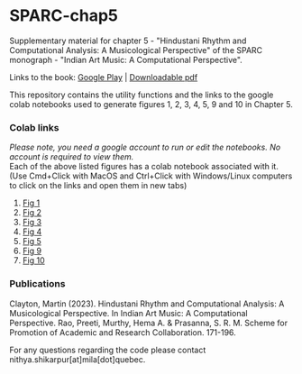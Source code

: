 # SPARC-chap5
Supplementary material for chapter 5 - "Hindustani Rhythm and Computational Analysis: A Musicological Perspective" of the SPARC monograph - "Indian Art Music: A Computational Perspective". <br>

Links to the book: [Google Play](https://play.google.com/store/books/details?id=g-2rEAAAQBAJ&pli=1) | [Downloadable pdf](https://drive.google.com/file/d/1RDTsvGI2mFkJ_LOTF2kuWBBEq0QaJGqJ/view?usp=sharing) <br>

This repository contains the utility functions and the links to the google colab notebooks used to generate figures 1, 2, 3, 4, 5, 9 and 10 in Chapter 5.

### Colab links
*Please note, you need a google account to run or edit the notebooks. No account is required to view them.* <br>
Each of the above listed figures has a colab notebook associated with it. <br>
(Use Cmd+Click with MacOS and Ctrl+Click with Windows/Linux computers to click on the links and open them in new tabs)
1. <a href="https://colab.research.google.com/drive/1gozqbP2oXndu3xOn_TiLbBEwFXa6b_2w?usp=sharing" target="_blank">Fig 1</a>
2. <a href="https://colab.research.google.com/drive/1AYMH3Vm2kl0q77S2K8W5138fVAL0UQ7X?usp=sharing" target="_blank">Fig 2</a>
3. <a href="https://colab.research.google.com/drive/1MB0DVkU38hC4K-tKEb5LXHL1x-bWJDar?usp=sharing" target="_blank">Fig 3</a>
4. <a href="https://colab.research.google.com/drive/12sF2E6yMQxmthA7X8C76Uom0RAnT2DN5?usp=sharing" target="_blank">Fig 4</a>
5. <a href="https://colab.research.google.com/drive/1jta_7t_fQa8r7qAhM10XW54jnwtuhAfu?usp=sharing" target="_blank">Fig 5</a>
6. <a href="https://colab.research.google.com/drive/1Az4EJkisOIHK5r_xkZGIEfFZzdqswu7R?usp=sharing" target="_blank">Fig 9</a>
7. <a href="https://colab.research.google.com/drive/1nwWeWC_42esY8q39LoJ6nzvbgdzqglke?usp=sharing" target="_blank">Fig 10</a>

### Publications
Clayton, Martin (2023). Hindustani Rhythm and Computational Analysis: A Musicological Perspective. In Indian Art Music: A Computational Perspective. Rao, Preeti, Murthy, Hema A. & Prasanna, S. R. M. Scheme for Promotion of Academic and Research Collaboration. 171-196.

For any questions regarding the code please contact nithya.shikarpur[at]mila[dot]quebec.
